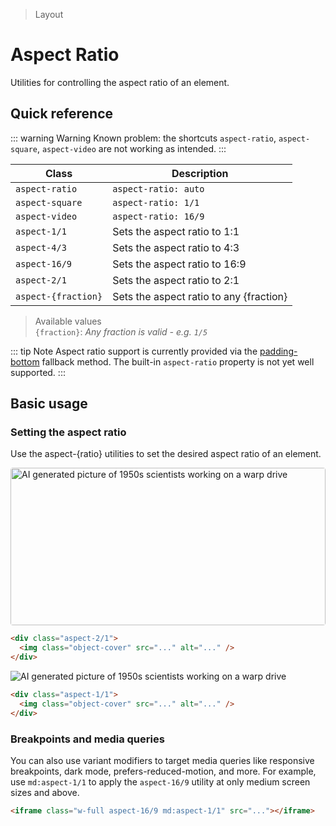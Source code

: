 > Layout

# Aspect Ratio

Utilities for controlling the aspect ratio of an element.

## Quick reference

::: warning Warning
  Known problem: the shortcuts `aspect-ratio`, `aspect-square`, `aspect-video` are not working as intended.
:::

| Class               | Description                                |
|---------------------|--------------------------------------------|
| `aspect-ratio`      | `aspect-ratio: auto`                       |
| `aspect-square`     | `aspect-ratio: 1/1`                        |
| `aspect-video`      | `aspect-ratio: 16/9`                       |
| `aspect-1/1`        | Sets the aspect ratio to 1:1               |
| `aspect-4/3`        | Sets the aspect ratio to 4:3               |
| `aspect-16/9`       | Sets the aspect ratio to 16:9              |
| `aspect-2/1`        | Sets the aspect ratio to 2:1               |
| `aspect-{fraction}` | Sets the aspect ratio to any \{fraction\}  |

> Available values <br />
> `{fraction}`: _Any fraction is valid - e.g. `1/5`_

::: tip Note
Aspect ratio support is currently provided via the [padding-bottom](https://css-tricks.com/aspect-ratio-boxes/) fallback method.
The built-in `aspect-ratio` property is not yet well supported.
:::

## Basic usage

### Setting the aspect ratio
Use the aspect-{ratio} utilities to set the desired aspect ratio of an element.

<width-controller>
  <container>
    <div class="flex justify-center aspect-2/1 rounded-4 overflow-hidden" style="display:flex;justify:center;rounded;position:relative;padding-bottom:50%;border-radius:4px;overflow:hidden;">
      <img src="/classes/50s-scientists.jpg" class="object-cover" style="object-fit:cover;position:absolute;height:100%;width:100%;top:0;right:0;bottom:0;left:0;" alt="AI generated picture of 1950s scientists working on a warp drive" />
    </div>
  </container>
</width-controller>

```html
<div class="aspect-2/1">
  <img class="object-cover" src="..." alt="..." />
</div>
```

<width-controller>
  <container>
    <div class="flex justify-center aspect-1/1 rounded-4">
      <img src="/classes/50s-scientists.jpg" class="object-cover" alt="AI generated picture of 1950s scientists working on a warp drive" />
    </div>
  </container>
</width-controller>

```html
<div class="aspect-1/1">
  <img class="object-cover" src="..." alt="..." />
</div>
```

### Breakpoints and media queries
You can also use variant modifiers to target media queries like responsive breakpoints, dark mode, prefers-reduced-motion, and more. For example, use `md:aspect-1/1` to apply the `aspect-16/9` utility at only medium screen sizes and above.

```html
<iframe class="w-full aspect-16/9 md:aspect-1/1" src="..."></iframe>
```